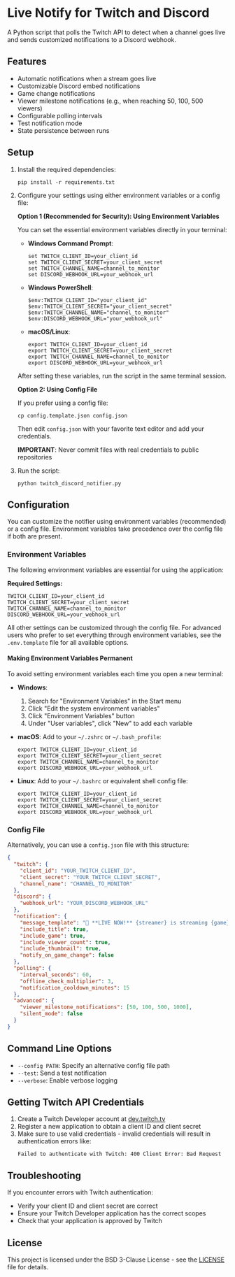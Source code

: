 # Live Notify for Twitch and Discord

A Python script that polls the Twitch API to detect when a channel goes live and sends customized notifications to a Discord webhook.

## Features

- Automatic notifications when a stream goes live
- Customizable Discord embed notifications
- Game change notifications
- Viewer milestone notifications (e.g., when reaching 50, 100, 500 viewers)
- Configurable polling intervals
- Test notification mode
- State persistence between runs

## Setup

1. Install the required dependencies:
   ```
   pip install -r requirements.txt
   ```

2. Configure your settings using either environment variables or a config file:

   **Option 1 (Recommended for Security): Using Environment Variables**
   
   You can set the essential environment variables directly in your terminal:
   
   * **Windows Command Prompt**:
     ```
     set TWITCH_CLIENT_ID=your_client_id
     set TWITCH_CLIENT_SECRET=your_client_secret
     set TWITCH_CHANNEL_NAME=channel_to_monitor
     set DISCORD_WEBHOOK_URL=your_webhook_url
     ```
   
   * **Windows PowerShell**:
     ```
     $env:TWITCH_CLIENT_ID="your_client_id"
     $env:TWITCH_CLIENT_SECRET="your_client_secret"
     $env:TWITCH_CHANNEL_NAME="channel_to_monitor"
     $env:DISCORD_WEBHOOK_URL="your_webhook_url"
     ```
   
   * **macOS/Linux**:
     ```
     export TWITCH_CLIENT_ID=your_client_id
     export TWITCH_CLIENT_SECRET=your_client_secret
     export TWITCH_CHANNEL_NAME=channel_to_monitor
     export DISCORD_WEBHOOK_URL=your_webhook_url
     ```
   
   After setting these variables, run the script in the same terminal session.
   
   **Option 2: Using Config File**
   
   If you prefer using a config file:
   ```
   cp config.template.json config.json
   ```
   
   Then edit `config.json` with your favorite text editor and add your credentials.
   
   **IMPORTANT**: Never commit files with real credentials to public repositories

3. Run the script:
   ```
   python twitch_discord_notifier.py
   ```

## Configuration

You can customize the notifier using environment variables (recommended) or a config file. Environment variables take precedence over the config file if both are present.

### Environment Variables

The following environment variables are essential for using the application:

**Required Settings:**
```
TWITCH_CLIENT_ID=your_client_id
TWITCH_CLIENT_SECRET=your_client_secret
TWITCH_CHANNEL_NAME=channel_to_monitor
DISCORD_WEBHOOK_URL=your_webhook_url
```

All other settings can be customized through the config file. For advanced users who prefer to set everything through environment variables, see the `.env.template` file for all available options.

#### Making Environment Variables Permanent

To avoid setting environment variables each time you open a new terminal:

* **Windows**:
  1. Search for "Environment Variables" in the Start menu
  2. Click "Edit the system environment variables"
  3. Click "Environment Variables" button
  4. Under "User variables", click "New" to add each variable

* **macOS**:
  Add to your `~/.zshrc` or `~/.bash_profile`:
  ```
  export TWITCH_CLIENT_ID=your_client_id
  export TWITCH_CLIENT_SECRET=your_client_secret
  export TWITCH_CHANNEL_NAME=channel_to_monitor
  export DISCORD_WEBHOOK_URL=your_webhook_url
  ```

* **Linux**:
  Add to your `~/.bashrc` or equivalent shell config file:
  ```
  export TWITCH_CLIENT_ID=your_client_id
  export TWITCH_CLIENT_SECRET=your_client_secret
  export TWITCH_CHANNEL_NAME=channel_to_monitor
  export DISCORD_WEBHOOK_URL=your_webhook_url
  ```

### Config File

Alternatively, you can use a `config.json` file with this structure:

```json
{
  "twitch": {
    "client_id": "YOUR_TWITCH_CLIENT_ID",
    "client_secret": "YOUR_TWITCH_CLIENT_SECRET",
    "channel_name": "CHANNEL_TO_MONITOR"
  },
  "discord": {
    "webhook_url": "YOUR_DISCORD_WEBHOOK_URL"
  },
  "notification": {
    "message_template": "🔴 **LIVE NOW!** {streamer} is streaming {game}",
    "include_title": true,
    "include_game": true,
    "include_viewer_count": true,
    "include_thumbnail": true,
    "notify_on_game_change": false
  },
  "polling": {
    "interval_seconds": 60,
    "offline_check_multiplier": 3,
    "notification_cooldown_minutes": 15
  },
  "advanced": {
    "viewer_milestone_notifications": [50, 100, 500, 1000],
    "silent_mode": false
  }
}
```

## Command Line Options

- `--config PATH`: Specify an alternative config file path
- `--test`: Send a test notification
- `--verbose`: Enable verbose logging

## Getting Twitch API Credentials

1. Create a Twitch Developer account at [dev.twitch.tv](https://dev.twitch.tv/)
2. Register a new application to obtain a client ID and client secret
3. Make sure to use valid credentials - invalid credentials will result in authentication errors like:
   ```
   Failed to authenticate with Twitch: 400 Client Error: Bad Request
   ```

## Troubleshooting

If you encounter errors with Twitch authentication:
- Verify your client ID and client secret are correct
- Ensure your Twitch Developer application has the correct scopes
- Check that your application is approved by Twitch

## License

This project is licensed under the BSD 3-Clause License - see the [LICENSE](LICENSE) file for details.